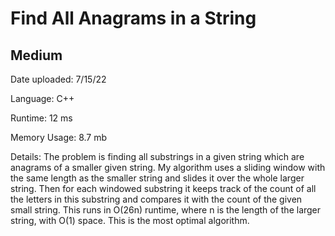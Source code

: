 
# Find All Anagrams in a String

## Medium

Date uploaded: 7/15/22

Language: C++

Runtime: 12 ms

Memory Usage: 8.7 mb

Details: The problem is finding all substrings in a given string which are anagrams of a smaller given string. My algorithm uses a sliding window with the same length as the smaller string and slides it over the whole larger string. Then for each windowed substring it keeps track of the count of all the letters in this substring and compares it with the count of the given small string. This runs in O(26n) runtime, where n is the length of the larger string, with O(1) space. This is the most optimal algorithm.

